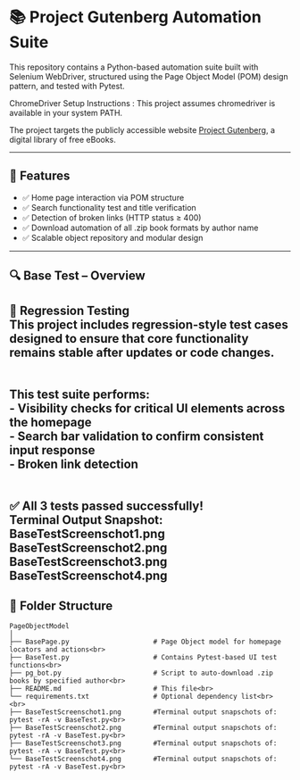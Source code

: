 # 📚 Project Gutenberg Automation Suite

This repository contains a Python-based automation suite built with Selenium WebDriver, 
structured using the Page Object Model (POM) design pattern, and tested with Pytest.

ChromeDriver Setup Instructions : This project assumes chromedriver is available in your system PATH.

The project targets the publicly accessible website [Project Gutenberg](https://www.gutenberg.org), 
a digital library of free eBooks.

---------------------------------------------------------------------

## 🚀 Features

- ✅ Home page interaction via POM structure
- ✅ Search functionality test and title verification
- ✅ Detection of broken links (HTTP status ≥ 400)
- ✅ Download automation of all .zip book formats by author name
- ✅ Scalable object repository and modular design

--------------------------------------------------------------------------------------------------------------------------------------------
## 🔍 Base Test – Overview

🔁 Regression Testing<br>
    This project includes regression-style test cases designed to ensure that core functionality remains stable after updates or code changes.<br><br><br>
    This test suite performs:<br>
        - Visibility checks for critical UI elements across the homepage<br>
        - Search bar validation to confirm consistent input response<br>
        - Broken link detection<br>
<br>
<br>
✅ All 3 tests passed successfully!<br>
    Terminal Output Snapshot:<br>
        BaseTestScreenschot1.png<br>
        BaseTestScreenschot2.png<br>
        BaseTestScreenschot3.png<br>
        BaseTestScreenschot4.png<br>   
---------------------------------------------------------------------------------------------------------------------------------------------
## 📂 Folder Structure
```
PageObjectModel 
│
├── BasePage.py                     # Page Object model for homepage locators and actions<br> 
├── BaseTest.py                     # Contains Pytest-based UI test functions<br> 
├── pg_bot.py                       # Script to auto-download .zip books by specified author<br> 
├── README.md                       # This file<br> 
└── requirements.txt                # Optional dependency list<br>
<br>
├── BaseTestScreenschot1.png        #Terminal output snapschots of:  pytest -rA -v BaseTest.py<br>
├── BaseTestScreenschot2.png        #Terminal output snapschots of:  pytest -rA -v BaseTest.py<br>    
├── BaseTestScreenschot3.png        #Terminal output snapschots of:  pytest -rA -v BaseTest.py<br>
└── BaseTestScreenschot4.png        #Terminal output snapschots of:  pytest -rA -v BaseTest.py<br>
```




